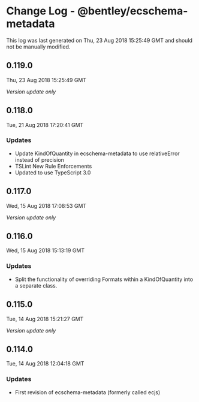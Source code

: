 # Change Log - @bentley/ecschema-metadata

This log was last generated on Thu, 23 Aug 2018 15:25:49 GMT and should not be manually modified.

## 0.119.0
Thu, 23 Aug 2018 15:25:49 GMT

*Version update only*

## 0.118.0
Tue, 21 Aug 2018 17:20:41 GMT

### Updates

- Update KindOfQuantity in ecschema-metadata to use relativeError instead of precision
- TSLint New Rule Enforcements
- Updated to use TypeScript 3.0

## 0.117.0
Wed, 15 Aug 2018 17:08:53 GMT

*Version update only*

## 0.116.0
Wed, 15 Aug 2018 15:13:19 GMT

### Updates

- Split the functionality of overriding Formats within a KindOfQuantity into a separate class.

## 0.115.0
Tue, 14 Aug 2018 15:21:27 GMT

*Version update only*

## 0.114.0
Tue, 14 Aug 2018 12:04:18 GMT

### Updates

- First revision of ecschema-metadata (formerly called ecjs)

